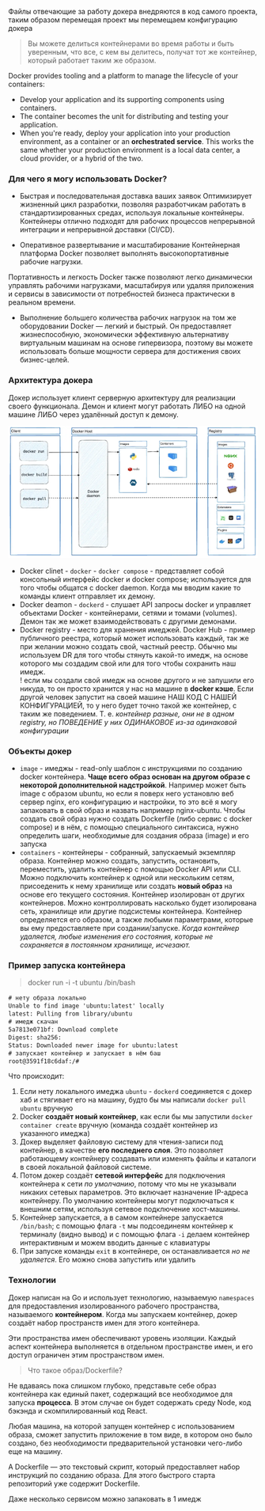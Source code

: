 Файлы отвечающие за работу докера внедряются в код самого проекта, таким образом перемещая проект
мы перемещаем конфигурацию докера

> Вы можете делиться контейнерами во время работы и быть уверенным, что все, с кем вы делитесь, получат тот же контейнер, который работает таким же образом.

Docker provides tooling and a platform to manage the lifecycle of your containers:

- Develop your application and its supporting components using containers.
- The container becomes the unit for distributing and testing your application.
- When you're ready, deploy your application into your production environment, as a container or an **orchestrated service**. This works the same whether your production environment is a local data center, a cloud provider, or a hybrid of the two.

### Для чего я могу использовать Docker?
- Быстрая и последовательная доставка ваших заявок
Оптимизирует жизненный цикл разработки, позволяя разработчикам работать в стандартизированных средах, используя локальные контейнеры. Контейнеры отлично подходят для рабочих процессов непрерывной интеграции и непрерывной доставки (CI/CD).

- Оперативное развертывание и масштабирование
Контейнерная платформа Docker позволяет выполнять высокопортативные рабочие нагрузки.

Портативность и легкость Docker также позволяют легко динамически управлять рабочими нагрузками, масштабируя или удаляя приложения и сервисы в зависимости от потребностей бизнеса практически в реальном времени.

- Выполнение большего количества рабочих нагрузок на том же оборудовании
Docker — легкий и быстрый. Он предоставляет жизнеспособную, экономически эффективную альтернативу виртуальным машинам на основе гипервизора, поэтому вы можете использовать больше мощности сервера для достижения своих бизнес-целей.

### Архитектура докера
Докер использует клиент серверную архитектуру для реализации своего функционала. Демон и клиент могут работать ЛИБО на одной машине ЛИБО через удалённый доступ к демону.

![txt](Screenshot_3.png)

- Docker clinet - `docker` - `docker compose` - представляет собой консольный интерфейс docker и docker compose; используется для того чтобы общатся с docker daemon. Когда мы вводим какие то команды клиент отправляет их демону.
- Docker deamon - `dockerd` - слушает API запросы docker и управляет объектами Docker - контейнерами, сетями и томами (volumes). Демон так же может взаимодействовать с другими демонами.
- Docker registry - место для хранения имеджей. Docker Hub - пример публичного реестра, который может использовать каждый, так же при желании можно создать свой, частный реестр. Обычно мы используем DR для того чтобы стянуть какой-то имедж, на основе которого мы создадим свой или для того чтобы сохранить наш имедж. <br>
! если мы создали свой имедж на основе другого и не запушили его никуда, то он просто хранится у нас на машине в **docker кэше**. Если другой человек запустит на своей машине НАШ КОД С НАШЕЙ КОНФИГУРАЦИЕЙ, то у него будет точно такой же контейнер, с таким же поведением. Т. е. *контейнер разные, они не в одном registry, но ПОВЕДЕНИЕ у них ОДИНАКОВОЕ из-за одинаковой конфигурации*


### Объекты докер
- `image` - имеджы - read-only шаблон с инструкциями по созданию docker контейнера. **Чаще всего образ основан на другом образе с некоторой дополнительной надстройкой**. Например может быть image с образом ubuntu, но если я поверх него установлю веб сервер nginx, его конфигурацию и настройки, то это всё я могу запаковать в свой образ и назвать например nginx-ubuntu.
Чтобы создать свой образ нужно создать Dockerfile (либо сервис с docker compose) и в нём, с помощью специального синтаксиса, нужно определить шаги, необходимые для создания образа (image) и его запуска
- `containers` - контейнеры - собранный, запускаемый экземпляр образа. Контейнер можно создать, запустить, остановить, переместить, удалить контейнер с помощью Docker API или CLI. Можно подключить контейнер к одной или нескольким сетям, присоеденить к нему хранилище или создать **новый образ** на основе его текущего состояния. Контейнер изолирован от других контейнеров. Можно контроллировать насколько будет изолирована сеть, хранилище или другие подсистемы контейнера.
Контейнер определяется его образом, а также любыми параметрами, которые вы ему предоставляете при создании/запуске. *Когда контейнер удаляется, любые изменения его состояния, которые не сохраняется в постоянном хранилище, исчезают.*

### Пример запуска контейнера
> docker run -i -t ubuntu /bin/bash

```plaintext
# нету образа локально
Unable to find image 'ubuntu:latest' locally
latest: Pulling from library/ubuntu
# имедж скачан
5a7813e071bf: Download complete
Digest: sha256:
Status: Downloaded newer image for ubuntu:latest
# запускает контейнер и запускает в нём баш
root@3591f18c6daf:/#
```

Что происходит:
1. Если нету локального имеджа `ubuntu` - `dockerd` соединяется с докер хаб и стягивает его на машину, будто бы мы написали `docker pull ubuntu` вручную
2. Docker **создаёт новый контейнер**, как если бы мы запустили `docker container create` вручную (команда создаёт контейнер из указанного имеджа)
3. Докер выделяет файловую систему для чтения-записи под контейнер, в качестве **его последнего слоя**. Это позволяет работающему контейнеру создавать или изменять файлы и каталоги в своей локальной файловой системе.
4. Потом докер создаёт **сетевой интерфейс** для подключения контейнера к сети *по умолчанию*, потому что мы не указывали никаких сетевых параметров. Это включает назначение IP-адреса контейнеру. По умолчанию контейнеры могут подключаться к внешним сетям, используя сетевое подключение хост-машины.
5. Контейнер запускается, а в самом контейнере запускается `/bin/bash`; с помощью флага `-t` мы подсоединеям контейнер к терминалу (видно вывод) и с помощью флага `-i` делаем контейнер интерактивным и можем вводить данные с клавиатуры
6. При запуске команды `exit` в контейнере, он останавливается *но не удаляется*. Его можно снова запустить или удалить


### Технологии
Докер написан на Go и использует технологию, называемую `namespaces` для предоставления изолированного рабочего пространства, называемого **контейнером**. Когда мы запускаем контейнер, докер создаёт набор пространств имен для этого контейнера.

Эти пространства имен обеспечивают уровень изоляции. Каждый аспект контейнера выполняется в отдельном пространстве имен, и его доступ ограничен этим пространством имен.


 > Что такое образ/Dockerfile?

Не вдаваясь пока слишком глубоко, представьте себе образ контейнера как единый пакет, содержащий все необходимое для запуска **процесса**. В этом случае он будет содержать среду Node, код бэкэнда и скомпилированный код React.

Любая машина, на которой запущен контейнер с использованием образа, сможет запустить приложение в том виде, в котором оно было создано, без необходимости предварительной установки чего-либо еще на машину.

A Dockerfile — это текстовый скрипт, который предоставляет набор инструкций по созданию образа. Для этого быстрого старта репозиторий уже содержит Dockerfile.

Даже несколько сервисом можно запаковать в 1 имедж

